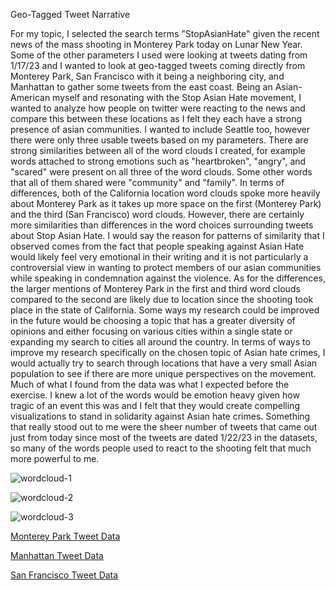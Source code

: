 Geo-Tagged Tweet Narrative

<p>For my topic, I selected the search terms "StopAsianHate" given the recent news of the mass shooting in 
Monterey Park today on Lunar New Year. Some of the other parameters I used were looking at tweets
dating from 1/17/23 and I wanted to look at geo-tagged tweets coming directly from Monterey Park,
San Francisco with it being a neighboring city, and Manhattan to gather some tweets from the east
coast. Being an Asian-American myself and resonating with the Stop Asian Hate movement, I wanted to 
analyze how people on twitter were reacting to the news and compare this between these locations as 
I felt they each have a strong presence of asian communities. I wanted to include Seattle too, 
however there were only three usable tweets based on my parameters. There are strong similarities 
between all of the word clouds I created, for example words attached to strong emotions such as 
"heartbroken", "angry", and "scared" were present on all three of the word clouds. Some other words 
that all of them shared were "community" and "family". In terms of differences, both of the 
California location word clouds spoke more heavily about Monterey Park as it takes up more space 
on the first (Monterey Park) and the third (San Francisco) word clouds. However, there are certainly
more similarities than differences in the word choices surrounding tweets about Stop Asian Hate. 
I would say the reason for patterns of similarity that I observed comes from the fact that people
speaking against Asian Hate would likely feel very emotional in their writing and it is not particularly 
a controversial view in wanting to protect members of our asian communities while speaking in condemnation
against the violence. As for the differences, the larger mentions of Monterey Park in the first and third
word clouds compared to the second are likely due to location since the shooting took place in the 
state of California. Some ways my research could be improved in the future would be choosing a topic
that has a greater diversity of opinions and either focusing on various cities within a single state 
or expanding my search to cities all around the country. In terms of ways to improve my research 
specifically on the chosen topic of Asian hate crimes, I would actually try to search through locations
that have a very small Asian population to see if there are more unique perspectives on the movement. 
Much of what I found from the data was what I expected before the exercise. I knew a lot of the words 
would be emotion heavy given how tragic of an event this was and I felt that they would create 
compelling visualizations to stand in solidarity against Asian hate crimes. Something that really stood
out to me were the sheer number of tweets that came out just from today since most of the tweets are 
dated 1/22/23 in the datasets, so many of the words people used to react to the shooting felt that 
much more powerful to me.</p>


![wordcloud-1](https://user-images.githubusercontent.com/122127793/213983429-e17480fd-7f50-41ad-9aee-874e2af208b8.png)


![wordcloud-2](https://user-images.githubusercontent.com/122127793/213983448-449e0c51-e87f-4148-97bb-dd91c7f10034.png)


![wordcloud-3](https://user-images.githubusercontent.com/122127793/213983464-a05bd797-23fc-4760-8e8b-d359e4320905.png)


<a href="https://docs.google.com/spreadsheets/d/e/2PACX-1vQpzZF_uNBhnATbI1FhpyQ4llVOlMihdqZrAMjjeyS-VDns62QQ6W76oIcXkSTlEF0bTFDe5jAqlI4e/pub?gid=341426396&single=true&output=csv" target="_blank">Monterey Park Tweet Data</a>

<a href="https://docs.google.com/spreadsheets/d/e/2PACX-1vRGSUwGPlLxFS6__U2Yqs5qsZI3uftjFuD8gxOKkITeF0qosaiaAGeWsxqvOqXcOL6amx5RxPMWHzXA/pub?gid=444410230&single=true&output=csv" target="_blank">Manhattan Tweet Data</a>

<a href="https://docs.google.com/spreadsheets/d/e/2PACX-1vRH6lWNcmtHHtIPpzZP26mkLC0e1_-b57SZxU7nRJLOdTFGJD5YTryl9wIjERbQ0wsl2o3Ofk7AwBIt/pub?gid=533456745&single=true&output=csv" target="_blank">San Francisco Tweet Data</a>

